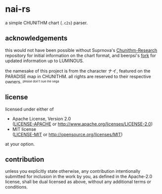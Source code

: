# nai-rs

a simple CHUNITHM chart (`.c2s`) parser.

## acknowledgements

this would not have been possible without Suprnova's [Chunithm-Research](https://github.com/Suprnova/Chunithm-Research/) repository for initial information on the chart format, and beerpsi's [fork](https://github.com/beerpiss/Chunithm-Research) for updated information up to LUMINOUS.

the namesake of this project is from the character ナイ, featured on the PARADISE map in CHUNITHM. all rights are reserved to their respective owners. <sup><sub>please don't sue me sega</sub></sup>

## license

licensed under either of

-   Apache License, Version 2.0  
    ([LICENSE-APACHE](LICENSE-APACHE) or http://www.apache.org/licenses/LICENSE-2.0)
-   MIT license  
    ([LICENSE-MIT](LICENSE-MIT) or http://opensource.org/licenses/MIT)

at your option.

## contribution

unless you explicitly state otherwise, any contribution intentionally submitted for inclusion in the work by you, as defined in the Apache-2.0 license, shall be dual licensed as above, without any additional terms or conditions.
